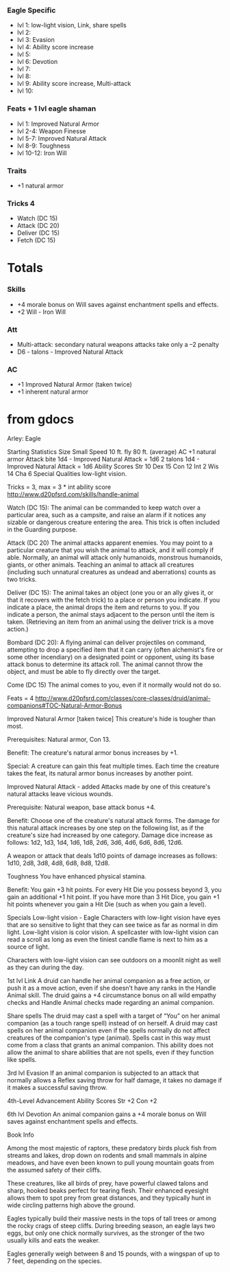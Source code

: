 ### Eagle Specific
- lvl 1: low-light vision, Link, share spells
- lvl 2:
- lvl 3: Evasion
- lvl 4: Ability score increase
- lvl 5:
- lvl 6: Devotion
- lvl 7:
- lvl 8:
- lvl 9: Ability score increase, Multi-attack
- lvl 10:

### Feats + 1 lvl eagle shaman
- lvl 1: Improved Natural Armor
- lvl 2-4: Weapon Finesse
- lvl 5-7: Improved Natural Attack
- lvl 8-9: Toughness
- lvl 10-12: Iron Will

### Traits
- +1 natural armor

### Tricks 4
- Watch (DC 15)
- Attack (DC 20)
- Deliver (DC 15)
- Fetch (DC 15)

# Totals

### Skills
- +4 morale bonus on Will saves against enchantment spells and effects.
- +2 Will - Iron Will

### Att
- Multi-attack: secondary natural weapons attacks take only a –2 penalty
- D6 - talons - Improved Natural Attack

### AC
- +1 Improved Natural Armor (taken twice)
- +1 inherent natural armor

# from gdocs

Arley: Eagle

Starting Statistics
Size Small
Speed 10 ft.
fly 80 ft. (average)
AC +1 natural armor
Attack bite 1d4 - Improved Natural Attack = 1d6
2 talons 1d4 - Improved Natural Attack = 1d6
Ability Scores Str 10
Dex 15
Con 12
Int 2
Wis 14
Cha 6
Special Qualities low-light vision.

Tricks = 3, max = 3 * int ability score
http://www.d20pfsrd.com/skills/handle-animal

Watch (DC 15):
The animal can be commanded to keep watch over a particular area, such as a campsite, and raise an alarm if it notices any sizable or dangerous creature entering the area. This trick is often included in the Guarding purpose.

Attack (DC 20)
The animal attacks apparent enemies. You may point to a particular creature that you wish the animal to attack, and it will comply if able. Normally, an animal will attack only humanoids, monstrous humanoids, giants, or other animals. Teaching an animal to attack all creatures (including such unnatural creatures as undead and aberrations) counts as two tricks.

Deliver (DC 15):
The animal takes an object (one you or an ally gives it, or that it recovers with the fetch trick) to a place or person you indicate. If you indicate a place, the animal drops the item and returns to you. If you indicate a person, the animal stays adjacent to the person until the item is taken. (Retrieving an item from an animal using the deliver trick is a move action.)

Bombard (DC 20):
A flying animal can deliver projectiles on command, attempting to drop a specified item that it can carry (often alchemist's fire or some other incendiary) on a designated point or opponent, using its base attack bonus to determine its attack roll. The animal cannot throw the object, and must be able to fly directly over the target.

Come (DC 15)
The animal comes to you, even if it normally would not do so.


Feats = 4
http://www.d20pfsrd.com/classes/core-classes/druid/animal-companions#TOC-Natural-Armor-Bonus

Improved Natural Armor [taken twice]
This creature's hide is tougher than most.

Prerequisites: Natural armor, Con 13.

Benefit: The creature's natural armor bonus increases by +1.

Special: A creature can gain this feat multiple times. Each time the creature takes the feat, its natural armor bonus increases by another point.

Improved Natural Attack - added
Attacks made by one of this creature's natural attacks leave vicious wounds.

Prerequisite: Natural weapon, base attack bonus +4.

Benefit: Choose one of the creature's natural attack forms. The damage for this natural attack increases by one step on the following list, as if the creature's size had increased by one category. Damage dice increase as follows: 1d2, 1d3, 1d4, 1d6, 1d8, 2d6, 3d6, 4d6, 6d6, 8d6, 12d6.

A weapon or attack that deals 1d10 points of damage increases as follows: 1d10, 2d8, 3d8, 4d8, 6d8, 8d8, 12d8.

Toughness
You have enhanced physical stamina.

Benefit: You gain +3 hit points. For every Hit Die you possess beyond 3, you gain an additional +1 hit point. If you have more than 3 Hit Dice, you gain +1 hit points whenever you gain a Hit Die (such as when you gain a level).



Specials
Low-light vision - Eagle
Characters with low-light vision have eyes that are so sensitive to light that they can see twice as far as normal in dim light. Low-light vision is color vision. A spellcaster with low-light vision can read a scroll as long as even the tiniest candle flame is next to him as a source of light.

Characters with low-light vision can see outdoors on a moonlit night as well as they can during the day.


1st lvl
Link
A druid can handle her animal companion as a free action, or push it as a move action, even if she doesn’t have any ranks in the Handle Animal skill. The druid gains a +4 circumstance bonus on all wild empathy checks and Handle Animal checks made regarding an animal companion.

Share spells
The druid may cast a spell with a target of “You” on her animal companion (as a touch range spell) instead of on herself. A druid may cast spells on her animal companion even if the spells normally do not affect creatures of the companion's type (animal). Spells cast in this way must come from a class that grants an animal companion. This ability does not allow the animal to share abilities that are not spells, even if they function like spells.

3rd lvl
Evasion
If an animal companion is subjected to an attack that normally allows a Reflex saving throw for half damage, it takes no damage if it makes a successful saving throw.

4th-Level Advancement
Ability Scores
Str +2
Con +2

6th lvl
Devotion
An animal companion gains a +4 morale bonus on Will saves against enchantment spells and effects.


Book Info

Among the most majestic of raptors, these predatory birds pluck fish from streams and lakes, drop down on rodents and small mammals in alpine meadows, and have even been known to pull young mountain goats from the assumed safety of their cliffs.

These creatures, like all birds of prey, have powerful clawed talons and sharp, hooked beaks perfect for tearing flesh. Their enhanced eyesight allows them to spot prey from great distances, and they typically hunt in wide circling patterns high above the ground.

Eagles typically build their massive nests in the tops of tall trees or among the rocky crags of steep cliffs. During breeding season, an eagle lays two eggs, but only one chick normally survives, as the stronger of the two usually kills and eats the weaker.

Eagles generally weigh between 8 and 15 pounds, with a wingspan of up to 7 feet, depending on the species.

